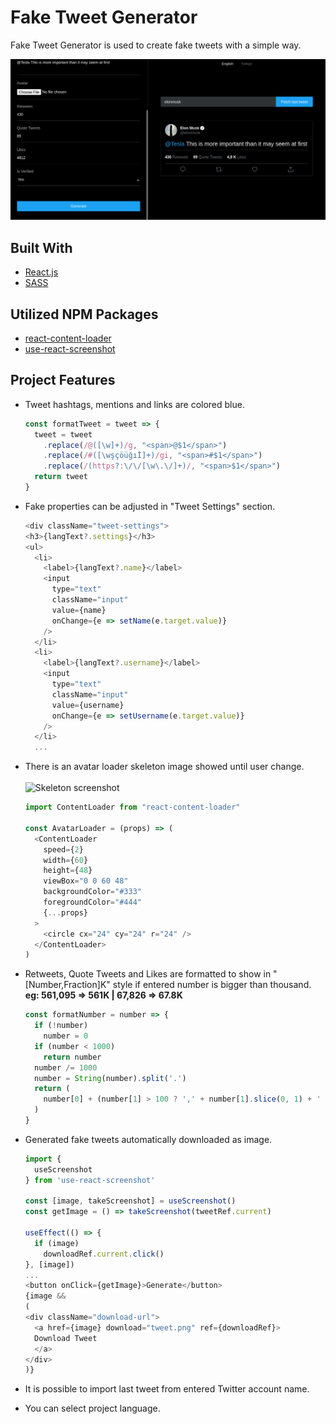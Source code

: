 # Fake Tweet Generator
Fake Tweet Generator is used to create fake tweets with a simple way.

![](https://github.com/ynsmrsk/tweet-maker/blob/main/example.png "Tweet Maker sample")

## Built With
* [React.js](https://reactjs.org/)
* [SASS](https://sass-lang.com/)

## Utilized NPM Packages
* [react-content-loader](https://www.npmjs.com/package/react-content-loader)
* [use-react-screenshot](https://www.npmjs.com/package/use-react-screenshot)

## Project Features
- Tweet hashtags, mentions and links are colored blue.
    ```javascript
	const formatTweet = tweet => {
	  tweet = tweet
	    .replace(/@([\w]+)/g, "<span>@$1</span>")
	    .replace(/#([\wşçöüğıİ]+)/gi, "<span>#$1</span>")
	    .replace(/(https?:\/\/[\w\.\/]+)/, "<span>$1</span>")
	  return tweet
	}
   ``` 
- Fake properties can be adjusted in "Tweet Settings" section.
	```javascript
	<div className="tweet-settings">
	<h3>{langText?.settings}</h3>
	<ul>
	  <li>
	    <label>{langText?.name}</label>
	    <input
	      type="text"
	      className="input"
	      value={name}
	      onChange={e => setName(e.target.value)}
	    />
	  </li>
	  <li>
	    <label>{langText?.username}</label>
	    <input
	      type="text"
	      className="input"
	      value={username}
	      onChange={e => setUsername(e.target.value)}
	    />
	  </li>
	  ...
	```
- There is an avatar loader skeleton image showed until user change. <br><br>
![](https://github.com/ynsmrsk/tweet-maker/blob/main/screenshots/skeleton.png "Skeleton screenshot")
	```javascript
	import ContentLoader from "react-content-loader"

	const AvatarLoader = (props) => (
	  <ContentLoader
	    speed={2}
	    width={60}
	    height={48}
	    viewBox="0 0 60 48"
	    backgroundColor="#333"
	    foregroundColor="#444"
	    {...props}
	  >
	    <circle cx="24" cy="24" r="24" />
	  </ContentLoader>
	)
	```
- Retweets, Quote Tweets and Likes are formatted to show in "[Number,Fraction]K" style if entered number is bigger than thousand.
**eg: 561,095 => 561K | 67,826 => 67.8K**
	```javascript
	const formatNumber = number => {
	  if (!number)
	    number = 0
	  if (number < 1000)
	    return number
	  number /= 1000
	  number = String(number).split('.')
	  return (
	    number[0] + (number[1] > 100 ? ',' + number[1].slice(0, 1) + ' K' : ' K')
	  )
	}
	```
- Generated fake tweets automatically downloaded as image.
	```javascript
	import {
	  useScreenshot
	} from 'use-react-screenshot'

	const [image, takeScreenshot] = useScreenshot()
	const getImage = () => takeScreenshot(tweetRef.current)

	useEffect(() => {
	  if (image)
	    downloadRef.current.click()
	}, [image])
	...
	<button onClick={getImage}>Generate</button>
	{image &&
	(
	<div className="download-url">
	  <a href={image} download="tweet.png" ref={downloadRef}>
	  Download Tweet
	  </a>
	</div>
	)}
	```
    
- It is possible to import last tweet from entered Twitter account name.

- You can select project language. 
